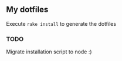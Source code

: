 ## My dotfiles
Execute `rake install` to generate the dotfiles

### TODO
Migrate installation script to node :)

